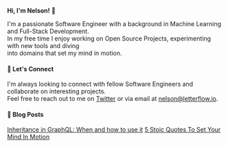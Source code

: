 **Hi, I'm Nelson!** 👋

I'm a passionate Software Engineer with a background in Machine Learning and Full-Stack Development.
<br>In my free time I enjoy working on Open Source Projects, experimenting with new tools and diving
<br>into domains that set my mind in motion.

#### 💬 Let's Connect

I'm always looking to connect with fellow Software Engineers and collaborate on interesting projects.
<br>Feel free to reach out to me on [Twitter](https://twitter.com/letterflowio) or via email at nelson@letterflow.io.

#### 📝 Blog Posts

   [Inheritance in GraphQL: When and how to use it](https://blog.letterflow.io/inheritance-in-graphql-when-and-how-to-use-it-d4bef4535797)
   [5 Stoic Quotes To Set Your Mind In Motion](https://medium.com/@nelsondv/5-stoic-quotes-to-set-your-mind-in-motion-2b1795458eff)
